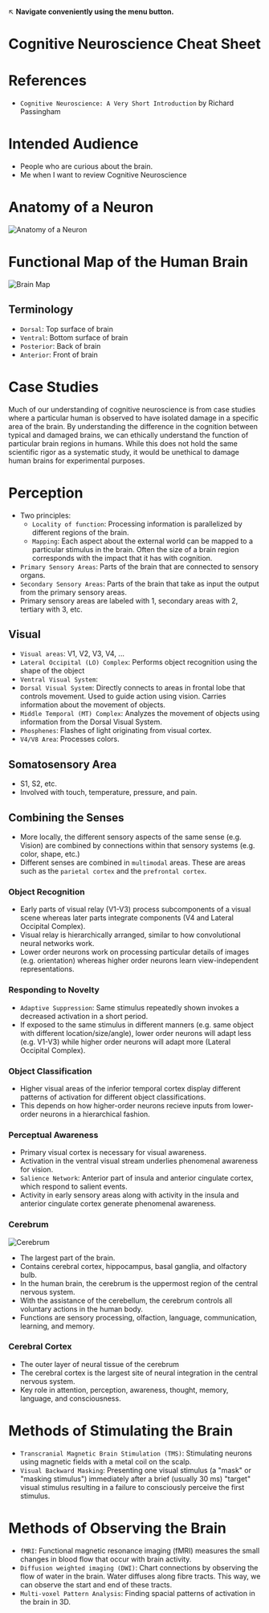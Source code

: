:arrow_upper_left: **Navigate conveniently using the menu button.**

# Cognitive Neuroscience Cheat Sheet
# References
* `Cognitive Neuroscience: A Very Short Introduction` by Richard Passingham
# Intended Audience
* People who are curious about the brain.
* Me when I want to review Cognitive Neuroscience

# Anatomy of a Neuron
![Anatomy of a Neuron](images/neuron.jpg)

# Functional Map of the Human Brain
![Brain Map](images/brainmap.webp)

## Terminology
* `Dorsal`: Top surface of brain
* `Ventral`: Bottom surface of brain
* `Posterior`: Back of brain
* `Anterior`: Front of brain

# Case Studies
Much of our understanding of cognitive neuroscience is from case studies where a particular human is observed to have isolated damage in a specific area of the brain. By understanding the difference in the cognition between typical and damaged brains, we can ethically understand the function of particular brain regions in humans. While this does not hold the same scientific rigor as a systematic study, it would be unethical to damage human brains for experimental purposes.

# Perception
* Two principles:
    * `Locality of function`: Processing information is parallelized by different regions of the brain.
    * `Mapping`: Each aspect about the external world can be mapped to a particular stimulus in the brain. Often the size of a brain region corresponds with the impact that it has with cognition.
* `Primary Sensory Areas`: Parts of the brain that are connected to sensory organs.
* `Secondary Sensory Areas`: Parts of the brain that take as input the output from the primary sensory areas.
* Primary sensory areas are labeled with 1, secondary areas with 2, tertiary with 3, etc.
## Visual
* `Visual areas`: V1, V2, V3, V4, ...
* `Lateral Occipital (LO) Complex`: Performs object recognition using the shape of the object
* `Ventral Visual System`: 
* `Dorsal Visual System`: Directly connects to areas in frontal lobe that controls movement. Used to guide action using vision. Carries information about the movement of objects.
* `Middle Temporal (MT) Complex`: Analyzes the movement of objects using information from the Dorsal Visual System.
* `Phosphenes`: Flashes of light originating from visual cortex.
* `V4/V8 Area`: Processes colors.

## Somatosensory Area
* S1, S2, etc.
* Involved with touch, temperature, pressure, and pain.

## Combining the Senses
* More locally, the different sensory aspects of the same sense (e.g. Vision) are combined by connections within that sensory systems (e.g. color, shape, etc.)
* Different senses are combined in `multimodal` areas. These are areas such as the `parietal cortex` and the `prefrontal cortex`.

### Object Recognition
* Early parts of visual relay (V1-V3) process subcomponents of a visual scene whereas later parts integrate components (V4 and Lateral Occipital Complex).
* Visual relay is hierarchically arranged, similar to how convolutional neural networks work.
* Lower order neurons work on processing particular details of images (e.g. orientation) whereas higher order neurons learn view-independent representations.

### Responding to Novelty
* `Adaptive Suppression`: Same stimulus repeatedly shown invokes a decreased activation in a short period.
* If exposed to the same stimulus in different manners (e.g. same object with different location/size/angle), lower order neurons will adapt less (e.g. V1-V3) while higher order neurons will adapt more (Lateral Occipital Complex).

### Object Classification
* Higher visual areas of the inferior temporal cortex display different patterns of activation for different object classifications.
* This depends on how higher-order neurons recieve inputs from lower-order neurons in a hierarchical fashion.

### Perceptual Awareness
* Primary visual cortex is necessary for visual awareness.
* Activation in the ventral visual stream underlies phenomenal awareness for vision.
* `Salience Network`: Anterior part of insula and anterior cingulate cortex, which respond to salient events.
* Activity in early sensory areas along with activity in the insula and anterior cingulate cortex generate phenomenal awareness.

### Cerebrum
![Cerebrum](images/cerebrum.png)

* The largest part of the brain.
* Contains cerebral cortex, hippocampus, basal ganglia, and olfactory bulb.
* In the human brain, the cerebrum is the uppermost region of the central nervous system. 
* With the assistance of the cerebellum, the cerebrum controls all voluntary actions in the human body. 
* Functions are sensory processing, olfaction, language, communication, learning, and memory.

### Cerebral Cortex
* The outer layer of neural tissue of the cerebrum
* The cerebral cortex is the largest site of neural integration in the central nervous system.
* Key role in attention, perception, awareness, thought, memory, language, and consciousness. 

# Methods of Stimulating the Brain
* `Transcranial Magnetic Brain Stimulation (TMS)`: Stimulating neurons using magnetic fields with a metal coil on the scalp.
* `Visual Backward Masking`: Presenting one visual stimulus (a "mask" or "masking stimulus") immediately after a brief (usually 30 ms) "target" visual stimulus resulting in a failure to consciously perceive the first stimulus.

# Methods of Observing the Brain
* `fMRI`: Functional magnetic resonance imaging (fMRI) measures the small changes in blood flow that occur with brain activity.
* `Diffusion weighted imaging (DWI)`: Chart connections by observing the flow of water in the brain. Water diffuses along fibre tracts. This way, we can observe the start and end of these tracts.
* `Multi-voxel Pattern Analysis`: Finding spacial patterns of activation in the brain in 3D.